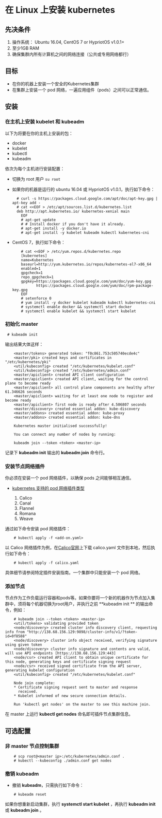 # 在 Linux 上安装 kubernetes

## 先决条件

1. 操作系统： Ubuntu 16.04, CentOS 7 or HypriotOS v1.0.1+
2. 至少1GB RAM
3. 确保集群内所有计算机之间的网络连接（公共或专用网络都行）

## 目标

- 在你的机器上安装一个安全的Kubernetes集群
- 在集群上安装一个 pod 网络，一遍应用组件（pods）之间可以正常通信。

## 安装
### 在主机上安装 kubelet 和 kubeadm 

以下为将要在你的主机上安装的包：

- docker
- kubelet
- kubectl
- kubeadm

依次为每个主机进行安装配置：

- 切换为 root 用户 `su root`
- 如果你的机器是运行的 ubuntu 16.04 或 HypriotOS v1.0.1，执行如下命令：

    ```
      # curl -s https://packages.cloud.google.com/apt/doc/apt-key.gpg | apt-key add -
      # cat <<EOF > /etc/apt/sources.list.d/kubernetes.list
      deb http://apt.kubernetes.io/ kubernetes-xenial main
        EOF
        # apt-get update
        # # Install docker if you don't have it already.
        # apt-get install -y docker.io
        # apt-get install -y kubelet kubeadm kubectl kubernetes-cni
    ```
- CentOS 7，执行如下命令：

    ```
        # cat <<EOF > /etc/yum.repos.d/kubernetes.repo
        [kubernetes]
        name=Kubernetes
        baseurl=http://yum.kubernetes.io/repos/kubernetes-el7-x86_64
        enabled=1
        gpgcheck=1
        repo_gpgcheck=1
        gpgkey=https://packages.cloud.google.com/yum/doc/yum-key.gpg
               https://packages.cloud.google.com/yum/doc/rpm-package-key.gpg
        EOF
        # setenforce 0
        # yum install -y docker kubelet kubeadm kubectl kubernetes-cni
        # systemctl enable docker && systemctl start docker
        # systemctl enable kubelet && systemctl start kubelet
    ```
 
### 初始化 master 


```
 # kubeadm init
```

输出结果大体这样：


```
    <master/tokens> generated token: "f0c861.753c505740ecde4c"
    <master/pki> created keys and certificates in "/etc/kubernetes/pki"
    <util/kubeconfig> created "/etc/kubernetes/kubelet.conf"
    <util/kubeconfig> created "/etc/kubernetes/admin.conf"
    <master/apiclient> created API client configuration
    <master/apiclient> created API client, waiting for the control plane to become ready
    <master/apiclient> all control plane components are healthy after 61.346626 seconds
    <master/apiclient> waiting for at least one node to register and become ready
    <master/apiclient> first node is ready after 4.506807 seconds
    <master/discovery> created essential addon: kube-discovery
    <master/addons> created essential addon: kube-proxy
    <master/addons> created essential addon: kube-dns
    
    Kubernetes master initialised successfully!
    
    You can connect any number of nodes by running:
    
    kubeadm join --token <token> <master-ip>
```

记录下 **kubeadm init** 输出的 **kubeadm join** 命令行。
 
### 安装节点网络插件

你必须在安装一个 pod 网络插件，以确保 pods 之间能够相互通信。
 
- [kubernetes 支持的 pod 网络插件类型](http://kubernetes.io/docs/admin/addons/)

    1. Calico
    2. Canal
    4. Flannel
    5. Romana
    6. Weave

通过如下命令安装 pod 网络插件：

```
    # kubectl apply -f <add-on.yaml>
```

以 Calico 网络插件为例，在[Calico官网](http://docs.projectcalico.org/v1.6/getting-started/kubernetes/installation/hosted/)上下载 calico.yaml 文件到本地，然后执行如下命令：

```
    # kubectl apply -f calico.yaml
```

具体细节请参阅特定插件安装指南。一个集群中只能安装一个 pod 网络。

### 添加节点

节点作为工作负载运行容器和pods等。如果你要将一个新的机器作为节点加入集群中，须将每个机器切换为root用户，并执行之前 **kubeadm init ** 的输出命令，例如：
```
    # kubeadm join --token <token> <master-ip>
    <util/tokens> validating provided token
    <node/discovery> created cluster info discovery client, requesting info from "http://138.68.156.129:9898/cluster-info/v1/?token-id=0f8588"
    <node/discovery> cluster info object received, verifying signature using given token
    <node/discovery> cluster info signature and contents are valid, will use API endpoints [https://138.68.156.129:443]
    <node/csr> created API client to obtain unique certificate for this node, generating keys and certificate signing request
    <node/csr> received signed certificate from the API server, generating kubelet configuration
    <util/kubeconfig> created "/etc/kubernetes/kubelet.conf"
    
    Node join complete:
    * Certificate signing request sent to master and response
      received.
    * Kubelet informed of new secure connection details.
    
    Run 'kubectl get nodes' on the master to see this machine join.
```
在 master 上运行 **kubectl get nodes** 命名即可插件节点集群信息。


## 可选配置

### 非 master 节点控制集群

```
    # scp root@<master ip>:/etc/kubernetes/admin.conf .
    # kubectl --kubeconfig ./admin.conf get nodes
```

### 撤销 **kubeadm** 

- 撤销 **kubeadm**，只需执行如下命令：
```
    # kubeadm reset
```

如果你想重新启动集群，执行 **systemctl start kubelet** ，再执行 **kubeadm init** 或 **kubeadm join** 。
